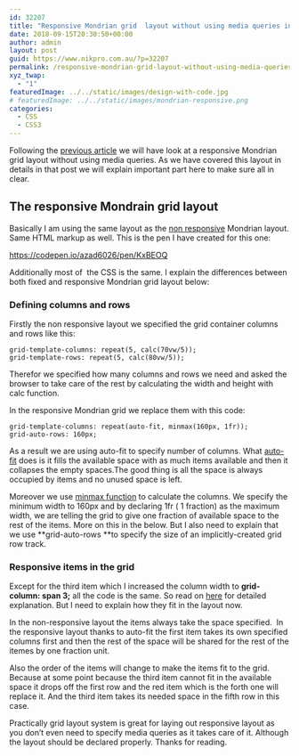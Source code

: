```yaml
---
id: 32207
title: "Responsive Mondrian grid  layout without using media queries in CSS"
date: 2018-09-15T20:30:50+00:00
author: admin
layout: post
guid: https://www.nikpro.com.au/?p=32207
permalink: /responsive-mondrian-grid-layout-without-using-media-queries-in-css/
xyz_twap:
  - "1"
featuredImage: ../../static/images/design-with-code.jpg
# featuredImage: ../../static/images/mondrian-responsive.png
categories:
  - CSS
  - CSS3
---
```


Following the [previous article](https://www.nikpro.com.au/exciting-mondrian-grid-layout-explained-with-an-example-part-1/) we will have look at a responsive Mondrian grid layout without using media queries. As we have covered this layout in details in that post we will explain important part here to make sure all in clear.

## The responsive Mondrain grid layout

Basically I am using the same layout as the [non responsive](https://www.nikpro.com.au/exciting-mondrian-grid-layout-explained-with-an-example-part-1/) Mondrian layout. Same HTML markup as well. This is the pen I have created for this one:

https://codepen.io/azad6026/pen/KxBEOQ

Additionally most of  the CSS is the same. I explain the differences between both fixed and responsive Mondrian grid layout below:

### Defining columns and rows

Firstly the non responsive layout we specified the grid container columns and rows like this:

```
grid-template-columns: repeat(5, calc(70vw/5));
grid-template-rows: repeat(5, calc(80vw/5));
```

Therefor we specified how many columns and rows we need and asked the browser to take care of the rest by calculating the width and height with calc function.

In the responsive Mondrian grid we replace them with this code:

```
grid-template-columns: repeat(auto-fit, minmax(160px, 1fr));
grid-auto-rows: 160px;
```

As a result we are using auto-fit to specify number of columns. What <a href="https://developer.mozilla.org/en-US/docs/Web/CSS/repeat" target="_blank" rel="noopener noreferrer">auto-fit</a> does is it fills the available space with as much items available and then it collapses the empty spaces.The good thing is all the space is always occupied by items and no unused space is left.

Moreover we use [minmax function](https://www.nikpro.com.au/build-responsive-css-grid-layouts-using-minmax-with-auto-fill-and-auto-fit/) to calculate the columns. We specify the minimum width to 160px and by declaring 1fr ( 1 fraction) as the maximum width, we are telling the grid to give one fraction of available space to the rest of the items. More on this in the below. But I also need to explain that we use **grid-auto-rows **to specify the size of an implicitly-created grid row track.

### Responsive items in the grid

Except for the third item which I increased the column width to **grid-column: span 3;** all the code is the same. So read on [here](https://www.nikpro.com.au/exciting-mondrian-grid-layout-explained-with-an-example-part-1/) for detailed explanation. But I need to explain how they fit in the layout now.

In the non-responsive layout the items always take the space specified.  In the responsive layout thanks to auto-fit the first item takes its own specified columns first and then the rest of the space will be shared for the rest of the itemes by one fraction unit.

Also the order of the items will change to make the items fit to the grid. Because at some point because the third item cannot fit in the available space it drops off the first row and the red item which is the forth one will replace it. And the third item takes its needed space in the fifth row in this case.

Practically grid layout system is great for laying out responsive layout as you don&#8217;t even need to specify media queries as it takes care of it. Although the layout should be declared properly. Thanks for reading.
